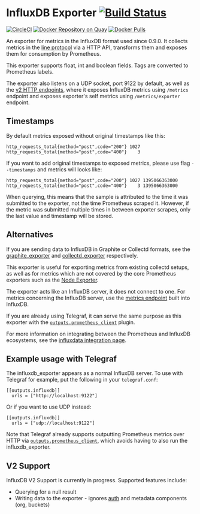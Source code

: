 # InfluxDB Exporter [![Build Status](https://travis-ci.org/prometheus/influxdb_exporter.svg)][travis]

[![CircleCI](https://circleci.com/gh/prometheus/influxdb_exporter/tree/master.svg?style=shield)][circleci]
[![Docker Repository on Quay](https://quay.io/repository/prometheus/influxdb-exporter/status)][quay]
[![Docker Pulls](https://img.shields.io/docker/pulls/prom/influxdb-exporter.svg?maxAge=604800)][hub]

An exporter for metrics in the InfluxDB format used since 0.9.0. It collects
metrics in the
[line protocol][line_protocol] via a HTTP API,
transforms them and exposes them for consumption by Prometheus.

This exporter supports float, int and boolean fields. Tags are converted to Prometheus labels.

The exporter also listens on a UDP socket, port 9122 by default, as well as the [v2 HTTP endpoints](#v2-support), where it
exposes InfluxDB metrics using `/metrics` endpoint 
and exposes exporter's self metrics using `/metrics/exporter` endpoint.

## Timestamps

By default metrics exposed without original timestamps like this:

```
http_requests_total{method="post",code="200"} 1027
http_requests_total{method="post",code="400"}    3
```

If you want to add original timestamps to exposed metrics, please use flag `--timestamps` and metrics will looks like:

```
http_requests_total{method="post",code="200"} 1027 1395066363000
http_requests_total{method="post",code="400"}    3 1395066363000
```

When querying, this means that the sample is attributed to the time it was
submitted to the exporter, not the time Prometheus scraped it. However, if the
metric was submitted multiple times in between exporter scrapes, only the last
value and timestamp will be stored.

## Alternatives

If you are sending data to InfluxDB in Graphite or Collectd formats, see the
[graphite_exporter][graphite_exporter]
and [collectd_exporter][collectd_exporter] respectively.

This exporter is useful for exporting metrics from existing collectd setups, as
well as for metrics which are not covered by the core Prometheus exporters such
as the [Node Exporter][node_exporter].

The exporter acts like an InfluxDB server, it does not connect to one. For
metrics concerning the InfluxDB server, use the [metrics endpoint][influxdb_metrics]
built into InfluxDB.

If you are already using Telegraf, it can serve the same purpose as this
exporter with the [`outputs.prometheus_client`][telegraf] plugin.

For more information on integrating between the Prometheus and InfluxDB
ecosystems, see the [influxdata integration page][influx_integration].

## Example usage with Telegraf

The influxdb_exporter appears as a normal InfluxDB server. To use with Telegraf
for example, put the following in your `telegraf.conf`:

```
[[outputs.influxdb]]
  urls = ["http://localhost:9122"]
```

Or if you want to use UDP instead:
```
[[outputs.influxdb]]
  urls = ["udp://localhost:9122"]
```

Note that Telegraf already supports outputting Prometheus metrics over HTTP via
[`outputs.prometheus_client`][telegraf], which avoids having to also run the influxdb_exporter.

## V2 Support
InfluxDB V2 Support is currently in progress. Supported features include:
- Querying for a null result
- Writing data to the exporter - ignores [auth](https://github.com/prometheus/influxdb_exporter/issues/79) and metadata components (org, buckets)

[circleci]: https://circleci.com/gh/prometheus/influxdb_exporter
[hub]: https://hub.docker.com/r/prom/influxdb-exporter/
[travis]: https://travis-ci.org/prometheus/influxdb_exporter
[quay]: https://quay.io/repository/prometheus/influxdb-exporter
[line_protocol]: https://docs.influxdata.com/influxdb/v0.10/write_protocols/line/
[graphite_exporter]: https://github.com/prometheus/graphite_exporter
[collectd_exporter]: https://github.com/prometheus/collectd_exporter
[node_exporter]: https://github.com/prometheus/node_exporter
[influxdb_metrics]: https://docs.influxdata.com/influxdb/v1.5/administration/server_monitoring/#influxdb-metrics-http-endpoint
[telegraf]: https://docs.influxdata.com/telegraf/v1.7/plugins/outputs/#prometheus-client-prometheus-client-https-github-com-influxdata-telegraf-tree-release-1-7-plugins-outputs-prometheus-client
[influx_integration]: https://www.influxdata.com/integration/prometheus-monitoring-tool/
